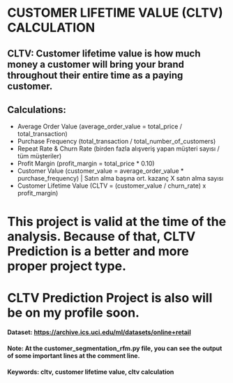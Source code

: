 # CUSTOMER LIFETIME VALUE (CLTV) CALCULATION


## CLTV: Customer lifetime value is how much money a customer will bring your brand throughout their entire time as a paying customer.

## Calculations:
- Average Order Value (average_order_value = total_price / total_transaction)
- Purchase Frequency (total_transaction / total_number_of_customers)
- Repeat Rate & Churn Rate (birden fazla alışveriş yapan müşteri sayısı / tüm müşteriler)
- Profit Margin (profit_margin =  total_price * 0.10)
- Customer Value (customer_value = average_order_value * purchase_frequency) | Satın alma başına ort. kazanç X satın alma sayısı
- Customer Lifetime Value (CLTV = (customer_value / churn_rate) x profit_margin)


# This project is valid at the time of the analysis. Because of that, CLTV Prediction is a better and more proper project type.

# CLTV Prediction Project is also will be on my profile soon.



#### Dataset: https://archive.ics.uci.edu/ml/datasets/online+retail

#### Note: At the customer_segmentation_rfm.py file, you can see the output of some important lines at the comment line.
#### Keywords: cltv, customer lifetime value, cltv calculation
